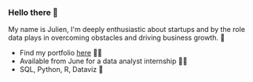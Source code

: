 ### Hello there 👋

My name is Julien, I'm deeply enthusiastic about startups and by the role data plays in overcoming obstacles and driving business growth. 🌱

- Find my portfolio <a href="https://github.com/julienhourt/My-Portfolio">here</a> 👨‍💻
- Available from June for a data analyst internship 👨‍🎓
- SQL, Python, R, Dataviz 💼







